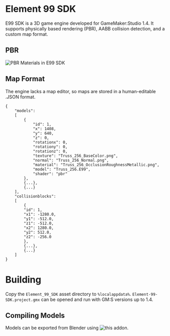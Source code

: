 # Element 99 SDK
E99 SDK is a 3D game engine developed for GameMaker:Studio 1.4. It
supports physically based rendering (PBR), AABB collision detection,
and a custom map format.

## PBR

<img src="screenshots/E99_SDK_PBRMaterials.jpg" alt="PBR Materials in E99 SDK"/>

## Map Format
The engine lacks a map editor, so maps are stored in a human-editable .JSON format.

```
{
    "models": 
    [
        {
            "id": 1,
            "x": 1408,
            "y": 640,
            "z": 0,
            "rotationx": 0,
            "rotationy": 0,
            "rotationz": 0,
            "texture": "Truss_256_BaseColor.png",
            "normal": "Truss_256_Normal.png",
            "material": "Truss_256_OcclusionRoughnessMetallic.png",
            "model": "Truss_256.E99",
            "shader": "pbr"
        },
        {...},
        {...}
    ],
    "collisionblocks":
	[
		{
		"id": 1,
		"x1": -1280.0,
		"y1": -512.0,
		"z1": -512.0,
		"x2": 1280.0,
		"y2": 512.0,
		"z2": -256.0
		},
        {...},
        {...}
    ]
}
```

# Building
Copy the `Element_99_SDK` asset directory to `%localappdata%`.
`Element-99-SDK.project.gmx` can be opened and run with GM:S versions up to 1.4.

## Compiling Models
Models can be exported from Blender using ![this addon](https://martincrownover.com/blender-addon-gm3d/).
